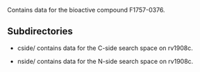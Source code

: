 Contains data for the bioactive compound F1757-0376.

## Subdirectories

- cside/ contains data for the C-side search space on rv1908c.

- nside/ contains data for the N-side search space on rv1908c.

